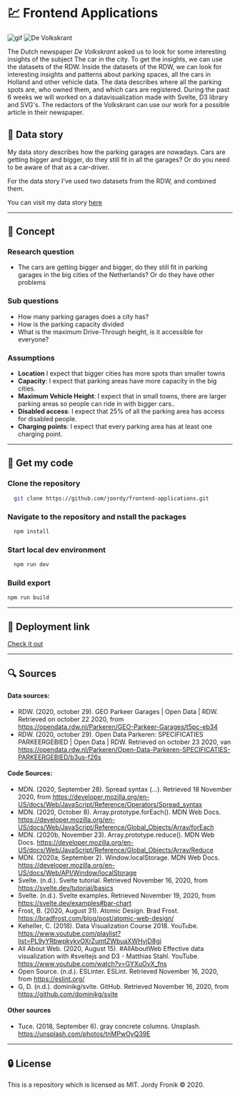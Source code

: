 # :chart: Frontend Applications

![gif](https://user-images.githubusercontent.com/48051912/100397632-033de300-304b-11eb-8b2f-27b84858fb6a.gif)
![De Volkskrant](https://camo.githubusercontent.com/dc694b1e340d04b2def00a1188b49fef8fd3ff1c8888a9b2e39cf98ae2baa965/68747470733a2f2f75706c6f61642e77696b696d656469612e6f72672f77696b6970656469612f636f6d6d6f6e732f7468756d622f622f62332f566f6c6b736b72616e742e7376672f3132303070782d566f6c6b736b72616e742e7376672e706e67)

The Dutch newspaper _De Volkskrant_ asked us to look for some interesting insights of the subject The car in the city. To get the insights, we can use the datasets of the RDW. Inside the datasets of the RDW, we can look for interesting insights and patterns about parking spaces, all the cars in Holland and other vehicle data. The data describes where all the parking spots are, who owned them, and which cars are registered. During the past 6 weeks we will worked on a datavisualization made with Svelte, D3 library and SVG's. The redactors of the Volkskrant can use our work for a possible article in their newspaper.

## :page_facing_up: Data story

My data story describes how the parking garages are nowadays. Cars are getting bigger and bigger, do they still fit in all the garages? Or do you need to be aware of that as a car-driver.

For the data story I've used two datasets from the RDW, and combined them.

You can visit my data story [here](https://fa-jorrr.netlify.app)

---

## :flashlight: Concept

### Research question

- The cars are getting bigger and bigger, do they still fit in parking garages in the big cities of the Netherlands? Or do they have other problems

### Sub questions

- How many parking garages does a city has?
- How is the parking capacity divided
- What is the maximum Drive-Through height, is it accessible for everyone?

### Assumptions

- **Location** I expect that bigger cities has more spots than smaller towns
- **Capacity**: I expect that parking areas have more capacity in the big cities.
- **Maximum Vehicle Height**: I expect that in small towns, there are larger parking areas so people can ride in with bigger cars..
- **Disabled access**: I expect that 25% of all the parking area has access for disabled people.
- **Charging points**: I expect that every parking area has at least one charging point.

---

## :rocket: Get my code

### Clone the repository

```bash
  git clone https://github.com/joordy/frontend-applications.git
```

### Navigate to the repository and nstall the packages

```bash
  npm install
```

### Start local dev environment

```bash
  npm run dev
```

### Build export

```bash
npm run build
```

---

## :key: Deployment link

[Check it out](https://fa-jorrr.netlify.app/)

---

## :mag: Sources

#### Data sources:

- RDW. (2020, october 29). GEO Parkeer Garages | Open Data | RDW. Retrieved on october 22 2020, from https://opendata.rdw.nl/Parkeren/GEO-Parkeer-Garages/t5pc-eb34
- RDW. (2020, october 29). Open Data Parkeren: SPECIFICATIES PARKEERGEBIED | Open Data | RDW. Retrieved on october 23 2020, van https://opendata.rdw.nl/Parkeren/Open-Data-Parkeren-SPECIFICATIES-PARKEERGEBIED/b3us-f26s

#### Code Sources:

- MDN. (2020, September 28). Spread syntax (...). Retrieved 18 November 2020, from https://developer.mozilla.org/en-US/docs/Web/JavaScript/Reference/Operators/Spread_syntax
- MDN. (2020, October 8). Array.prototype.forEach(). MDN Web Docs. https://developer.mozilla.org/en-US/docs/Web/JavaScript/Reference/Global_Objects/Array/forEach
- MDN. (2020b, November 23). Array.prototype.reduce(). MDN Web Docs. https://developer.mozilla.org/en-US/docs/Web/JavaScript/Reference/Global_Objects/Array/Reduce
- MDN. (2020a, September 2). Window.localStorage. MDN Web Docs. https://developer.mozilla.org/en-US/docs/Web/API/Window/localStorage
- Svelte. (n.d.). Svelte tutorial. Retrieved November 16, 2020, from https://svelte.dev/tutorial/basics
- Svelte. (n.d.). Svelte examples. Retrieved November 19, 2020, from https://svelte.dev/examples#bar-chart
- Frost, B. (2020, August 31). Atomic Design. Brad Frost. https://bradfrost.com/blog/post/atomic-web-design/
- Keheller, C. (2018). Data Visualization Course 2018. YouTube. https://www.youtube.com/playlist?list=PL9yYRbwpkykvOXrZumtZWbuaXWHvjD8gi
- All About Web. (2020, August 15). #AllAboutWeb Effective data visualization with #sveltejs and D3 - Matthias Stahl. YouTube. https://www.youtube.com/watch?v=GYXuOvX_fns
- Open Source. (n.d.). ESLinter. ESLint. Retrieved November 16, 2020, from https://eslint.org/
- G, D. (n.d.). dominikg/svite. GitHub. Retrieved November 16, 2020, from https://github.com/dominikg/svite

#### Other sources

- Tuce. (2018, September 6). gray concrete columns. Unsplash. https://unsplash.com/photos/tnMPwOyQ39E

---

## :lock: License

This is a repository which is licensed as MIT. Jordy Fronik ©️ 2020.

<!--

## <!-- ## :page_facing_up: Research Case

## :flashlight: Concept
I'll be making a data visualization with Javascript D3 of how well developed the parking garages are in the big cities from holland. I'll be comparing the Drive-through height, EV-charging capacity and the disabled access possibilities. By using the location I display where the optimal parking garages are located. To read more about it, make sure to check out my [documentation](https://github.com/joordy/frontend-data/wiki/Concept).
---
## :chart: Dataset
For my project I'll be using the [Location API](https://opendata.rdw.nl/Parkeren/GEO-Parkeer-Garages/t5pc-eb34) and [Specification API](https://opendata.rdw.nl/Parkeren/Open-Data-Parkeren-SPECIFICATIES-PARKEERGEBIED/b3us-f26s) form the RDW.
---  -->
